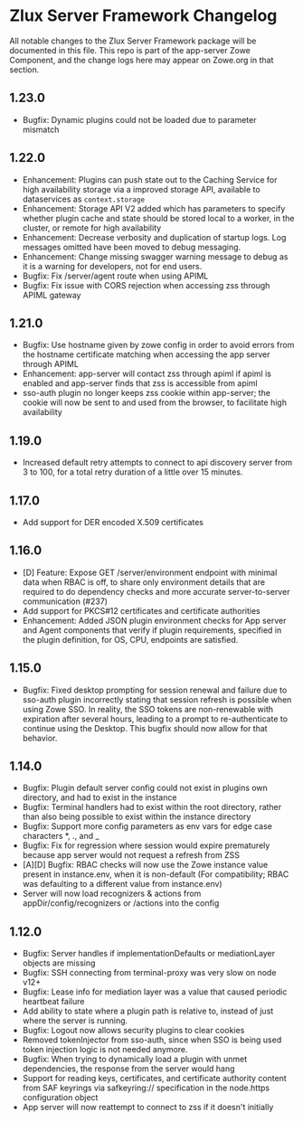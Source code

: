 # Zlux Server Framework Changelog

All notable changes to the Zlux Server Framework package will be documented in this file.
This repo is part of the app-server Zowe Component, and the change logs here may appear on Zowe.org in that section.

## 1.23.0

- Bugfix: Dynamic plugins could not be loaded due to parameter mismatch

## 1.22.0

- Enhancement: Plugins can push state out to the Caching Service for high availability storage via a improved storage API, available to dataservices as `context.storage`
- Enhancement: Storage API V2 added which has parameters to specify whether plugin cache and state should be stored local to a worker, in the cluster, or remote for high availability
- Enhancement: Decrease verbosity and duplication of startup logs. Log messages omitted have been moved to debug messaging.
- Enhancement: Change missing swagger warning message to debug as it is a warning for developers, not for end users.
- Bugfix: Fix /server/agent route when using APIML
- Bugfix: Fix issue with CORS rejection when accessing zss through APIML gateway 

## 1.21.0

- Bugfix: Use hostname given by zowe config in order to avoid errors from the hostname certificate matching when accessing the app server through APIML
- Enhancement: app-server will contact zss through apiml if apiml is enabled and app-server finds that zss is accessible from apiml
- sso-auth plugin no longer keeps zss cookie within app-server; the cookie will now be sent to and used from the browser, to facilitate high availability

## 1.19.0

- Increased default retry attempts to connect to api discovery server from 3 to 100, for a total retry duration of a little over 15 minutes.

## 1.17.0

- Add support for DER encoded X.509 certificates

## 1.16.0

- [D] Feature: Expose GET /server/environment endpoint with minimal data when RBAC is off, to share only environment details that are required to do dependency checks and more accurate server-to-server communication (#237)
- Add support for PKCS#12 certificates and certificate authorities
- Enhancement: Added JSON plugin environment checks for App server and Agent components that verify if plugin requirements, specified in
the plugin definition, for OS, CPU, endpoints are satisfied.

## 1.15.0

- Bugfix: Fixed desktop prompting for session renewal and failure due to sso-auth plugin incorrectly stating that session refresh is possible when using Zowe SSO. In reality, the SSO tokens are non-renewable with expiration after several hours, leading to a prompt to re-authenticate to continue using the Desktop. This bugfix should now allow for that behavior.

## 1.14.0

- Bugfix: Plugin default server config could not exist in plugins own directory, and had to exist in the instance
- Bugfix: Terminal handlers had to exist within the root directory, rather than also being possible to exist within the instance directory
- Bugfix: Support more config parameters as env vars for edge case characters *, ., and _
- Bugfix: Fix for regression where session would expire prematurely because app server would not request a refresh from ZSS
- [A][D] Bugfix: RBAC checks will now use the Zowe instance value present in instance.env, when it is non-default (For compatibility; RBAC was defaulting to a different value from instance.env)
- Server will now load recognizers & actions from appDir/config/recognizers or /actions into the config

## 1.12.0

- Bugfix: Server handles if implementationDefaults or mediationLayer objects are missing
- Bugfix: SSH connecting from terminal-proxy was very slow on node v12+
- Bugfix: Lease info for mediation layer was a value that caused periodic heartbeat failure
- Add ability to state where a plugin path is relative to, instead of just where the server is running.
- Bugfix: Logout now allows security plugins to clear cookies
- Removed tokenInjector from sso-auth, since when SSO is being used token injection logic is not needed anymore.
- Bugfix: When trying to dynamically load a plugin with unmet dependencies, the response from the server would hang
- Support for reading keys, certificates, and certificate authority content from SAF keyrings via safkeyring:// specification in the node.https configuration object
- App server will now reattempt to connect to zss if it doesn't initially

